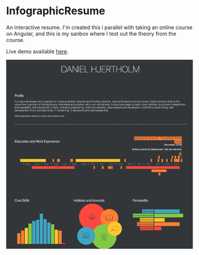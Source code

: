 # InfographicResume

An interactive resume. I'm created this i parallel with taking an online course on Angular, and this is my sanbox where I test out the theory from the course.

Live demo available [here](https://danhje.github.io/infographic-resume/).

![Screenshot](https://raw.githubusercontent.com/danhje/infographic-resume/master/docs/screenshot.png)
